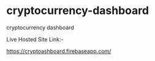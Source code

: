 # cryptocurrency-dashboard
cryptocurrency dashboard

Live Hosted Site Link:-

https://cryptoashboard.firebaseapp.com/
